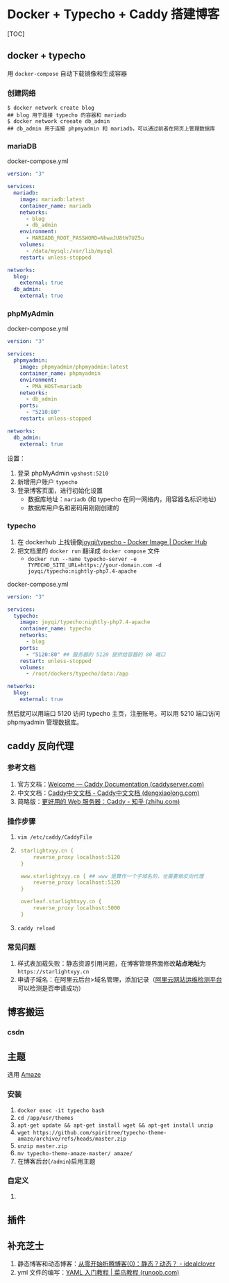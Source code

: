 # Docker + Typecho + Caddy 搭建博客

[TOC]

## docker + typecho

用 `docker-compose` 自动下载镜像和生成容器

### 创建网络

```shell
$ docker network create blog
## blog 用于连接 typecho 的容器和 mariadb
$ docker network creeate db_admin
## db_admin 用于连接 phpmyadmin 和 mariadb，可以通过前者在网页上管理数据库
```

### mariaDB

docker-compose.yml

```yaml
version: "3"

services:
  mariadb:
    image: mariadb:latest
    container_name: mariadb
    networks:
      - blog
      - db_admin
    environment:
      - MARIADB_ROOT_PASSWORD=NhwaJU8tW7UZ5u
    volumes:
      - /data/mysql:/var/lib/mysql
    restart: unless-stopped

networks:
  blog:
    external: true
  db_admin:
    external: true
```

### phpMyAdmin

docker-compose.yml

```yaml
version: "3"

services:
  phpmyadmin:
    image: phpmyadmin/phpmyadmin:latest
    container_name: phpmyadmin
    environment:
      - PMA_HOST=mariadb
    networks:
      - db_admin
    ports:
      - "5210:80"
    restart: unless-stopped

networks:
  db_admin:
    external: true
```

设置：
1. 登录 phpMyAdmin `vpshost:5210`
2. 新增用户账户 `typecho`
3. 登录博客页面，进行初始化设置
    - 数据库地址：`mariadb` (和 typecho 在同一网络内，用容器名标识地址)
    - 数据库用户名和密码用刚刚创建的

### typecho

1. 在 dockerhub 上找镜像[joyqi/typecho - Docker Image | Docker Hub](https://hub.docker.com/r/joyqi/typecho)
2. 把文档里的 `docker run` 翻译成 `docker compose` 文件
   - `docker run --name typecho-server -e TYPECHO_SITE_URL=https://your-domain.com -d joyqi/typecho:nightly-php7.4-apache`

docker-compose.yml

```yaml
version: "3"

services:
  typecho:
    image: joyqi/typecho:nightly-php7.4-apache
    container_name: typecho
    networks:
      - blog
    ports:
      - "5120:80" ## 服务器的 5120 提供给容器的 80 端口
    restart: unless-stopped
    volumes:
      - /root/dockers/typecho/data:/app

networks:
  blog:
    external: true
```

然后就可以用端口 5120 访问 typecho 主页，注册账号。可以用 5210 端口访问 phpmyadmin 管理数据库。

## caddy 反向代理

### 参考文档

1. 官方文档：[Welcome — Caddy Documentation (caddyserver.com)](https://caddyserver.com/docs/)
2. 中文文档：[Caddy中文文档 - Caddy中文文档 (dengxiaolong.com)](https://dengxiaolong.com/caddy/zh/)
3. 简略版：[更好用的 Web 服务器：Caddy - 知乎 (zhihu.com)](https://zhuanlan.zhihu.com/p/144208057)

### 操作步骤

1. `vim /etc/caddy/CaddyFile`

2. ```yaml
    starlightxyy.cn {
        reverse_proxy localhost:5120
    }
   
    www.starlightxyy.cn { ## www 是算作一个子域名的，也需要做反向代理
        reverse_proxy localhost:5120
    }
   
    overleaf.starlightxyy.cn {
        reverse_proxy localhost:5000
    }
   ```

3. `caddy reload`

### 常见问题

1. 样式表加载失败：静态资源引用问题，在博客管理界面修改**站点地址**为 `https://starlightxyy.cn`
2. 申请子域名：在阿里云后台>域名管理，添加记录（[阿里云网站运维检测平台](https://zijian.aliyun.com/)可以检测是否申请成功）

## 博客搬运

### csdn




## 主题

选用 [Amaze](https://github.com/spiritree/typecho-theme-amaze)

### 安装

1. `docker exec -it typecho bash`
2. `cd /app/usr/themes`
3. `apt-get update && apt-get install wget && apt-get install unzip`
4. `wget https://github.com/spiritree/typecho-theme-amaze/archive/refs/heads/master.zip`
5. `unzip master.zip`
6. `mv typecho-theme-amaze-master/ amaze/`
7. 在博客后台(`/admin`)启用主题

### 自定义

1. 


## 插件


## 补充芝士

1. 静态博客和动态博客：[从零开始折腾博客(0)：静态？动态？ - idealclover](https://idealclover.top/archives/237/)
2. yml 文件的编写：[YAML 入门教程 | 菜鸟教程 (runoob.com)](https://www.runoob.com/w3cnote/yaml-intro.html)